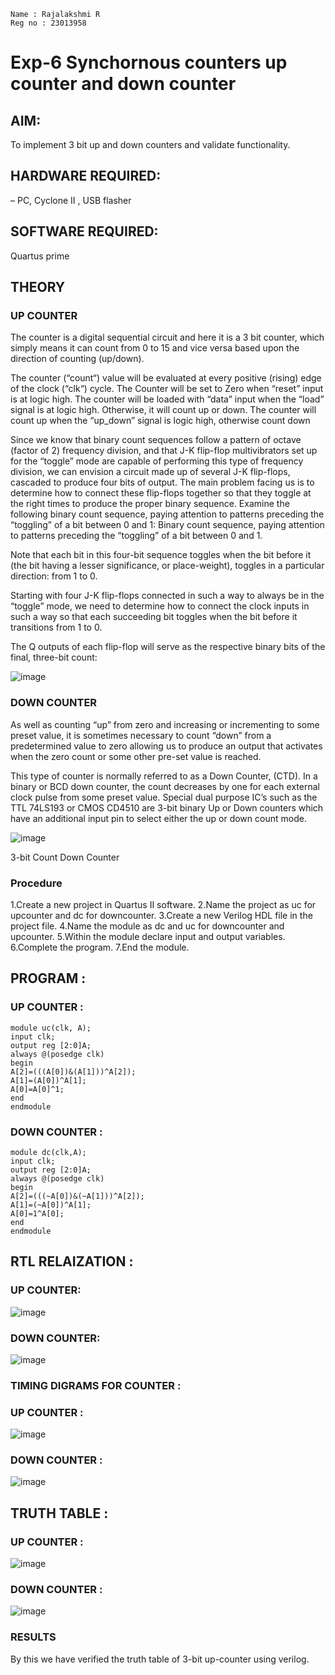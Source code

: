 ```
Name : Rajalakshmi R
Reg no : 23013958
```

# Exp-6 Synchornous counters up counter and down counter 

## AIM: 
To implement 3 bit up and down counters and validate  functionality.

## HARDWARE REQUIRED:  
– PC, Cyclone II , USB flasher

## SOFTWARE REQUIRED:   
Quartus prime

## THEORY 

### UP COUNTER 
The counter is a digital sequential circuit and here it is a 3 bit counter, which simply means it can count from 0 to 15 and vice versa based upon the direction of counting (up/down). 

The counter (“count“) value will be evaluated at every positive (rising) edge of the clock (“clk“) cycle.
The Counter will be set to Zero when “reset” input is at logic high.
The counter will be loaded with “data” input when the “load” signal is at logic high. Otherwise, it will count up or down.
The counter will count up when the “up_down” signal is logic high, otherwise count down

Since we know that binary count sequences follow a pattern of octave (factor of 2) frequency division, and that J-K flip-flop multivibrators set up for the “toggle” mode are capable of performing this type of frequency division, we can envision a circuit made up of several J-K flip-flops, cascaded to produce four bits of output.
The main problem facing us is to determine how to connect these flip-flops together so that they toggle at the right times to produce the proper binary sequence.
Examine the following binary count sequence, paying attention to patterns preceding the “toggling” of a bit between 0 and 1:
Binary count sequence, paying attention to patterns preceding the “toggling” of a bit between 0 and 1.

Note that each bit in this four-bit sequence toggles when the bit before it (the bit having a lesser significance, or place-weight), toggles in a particular direction: from 1 to 0.

Starting with four J-K flip-flops connected in such a way to always be in the “toggle” mode, we need to determine how to connect the clock inputs in such a way so that each succeeding bit toggles when the bit before it transitions from 1 to 0.

The Q outputs of each flip-flop will serve as the respective binary bits of the final, three-bit count:


![image](https://github.com/Raji1009/Exp-7-Synchornous-counters-/assets/89059861/e8c6b2b5-7ae2-4a96-8e1b-f5577cc431ec)




### DOWN COUNTER 

As well as counting “up” from zero and increasing or incrementing to some preset value, it is sometimes necessary to count “down” from a predetermined value to zero allowing us to produce an output that activates when the zero count or some other pre-set value is reached.

This type of counter is normally referred to as a Down Counter, (CTD). In a binary or BCD down counter, the count decreases by one for each external clock pulse from some preset value. Special dual purpose IC’s such as the TTL 74LS193 or CMOS CD4510 are 3-bit binary Up or Down counters which have an additional input pin to select either the up or down count mode.

![image](https://github.com/Raji1009/Exp-7-Synchornous-counters-/assets/89059861/b550d483-2152-4ee8-87bc-cf6cdb31f565)



3-bit Count Down Counter

### Procedure
1.Create a new project in Quartus II software.
2.Name the project as uc for upcounter and dc for downcounter.
3.Create a new Verilog HDL file in the project file.
4.Name the module as dc and uc for downcounter and upcounter.
5.Within the module declare input and output variables.
6.Complete the program.
7.End the module.


## PROGRAM :

### UP COUNTER :
```
module uc(clk, A);
input clk;
output reg [2:0]A;
always @(posedge clk)
begin
A[2]=(((A[0])&(A[1]))^A[2]);
A[1]=(A[0])^A[1];
A[0]=A[0]^1;
end
endmodule
```

### DOWN COUNTER :
```
module dc(clk,A);
input clk;
output reg [2:0]A;
always @(posedge clk)
begin
A[2]=(((~A[0])&(~A[1]))^A[2]);
A[1]=(~A[0])^A[1];
A[0]=1^A[0];
end
endmodule
```

## RTL RELAIZATION : 

### UP COUNTER:
![image](https://github.com/Raji1009/Exp-7-Synchornous-counters-/assets/89059861/817bb625-c00c-4f60-b283-3e6c34e1545e)


### DOWN COUNTER:
![image](https://github.com/Raji1009/Exp-7-Synchornous-counters-/assets/89059861/69548da8-2fb2-42b6-939c-187ce9f15376)



### TIMING DIGRAMS FOR COUNTER :

### UP COUNTER :
![image](https://github.com/Raji1009/Exp-7-Synchornous-counters-/assets/89059861/3b7ef460-6f6c-4e11-93af-8f217051a31c)


### DOWN COUNTER :
![image](https://github.com/Raji1009/Exp-7-Synchornous-counters-/assets/89059861/a2893501-f607-4dfa-a986-058101ae1550)


## TRUTH TABLE :

### UP COUNTER :
![image](https://github.com/Raji1009/Exp-7-Synchornous-counters-/assets/89059861/aab967aa-f5d8-4383-be1d-c19c1e14f121)

### DOWN COUNTER :
![image](https://github.com/Raji1009/Exp-7-Synchornous-counters-/assets/89059861/60826ae1-8fb8-4ce5-9a6e-2a757a5fadb2)


### RESULTS 
By this we have verified the truth table of 3-bit up-counter using verilog.
